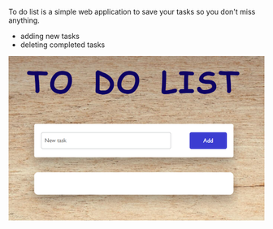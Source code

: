 To do list is a simple web application to save your tasks so you don't miss anything.

- adding new tasks
- deleting completed tasks

![alt text](./img/todolist.png)
